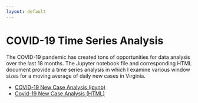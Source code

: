 ```yaml
---
layout: default
---
```


# COVID-19 Time Series Analysis
The COVID-19 pandemic has created tons of opportunities for data analysis over the last 18 months. The Jupyter notebook file and corresponding HTML document provide a time series analysis in which I examine various window sizes for a moving average of daily new cases in Virginia.

- [COVID-19 New Case Analysis (ipynb)](covid.ipynb)
- [Covid-19 New Case Analysis (HTML)](covid.html)
